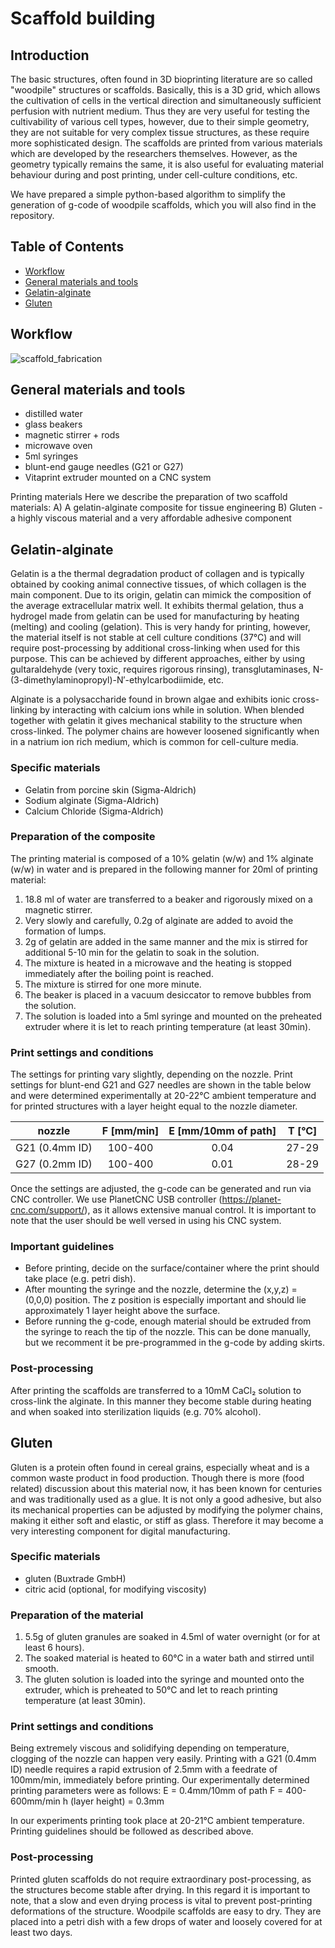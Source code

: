 # Scaffold building
## Introduction

The basic structures, often found in 3D bioprinting literature are so called "woodpile" structures or scaffolds. Basically, this is a 3D grid, which allows the cultivation of cells in the vertical direction and simultaneously sufficient perfusion with nutrient medium. Thus they are very useful for testing the cultivability of various cell types, however, due to their simple geometry, they are not suitable for very complex tissue structures, as these require more sophisticated design. The scaffolds are printed from various materials which are developed by the researchers themselves. However, as the geometry typically remains the same, it is also useful for evaluating material behaviour during and post printing, under cell-culture conditions, etc.

We have prepared a simple python-based algorithm to simplify the generation of g-code of woodpile scaffolds, which you will also find in the repository.

## Table of Contents
- [Workflow](#WORK)
- [General materials and tools](#MAT)
- [Gelatin-alginate](#GELALG)
- [Gluten](#GLUTEN)


## Workflow <a id="WORK"></a>
![scaffold_fabrication](https://user-images.githubusercontent.com/17159617/28751961-8f8d0494-7514-11e7-8fc4-a5a56167933f.png)

## General materials and tools <a id="MAT"></a>
- distilled water
- glass beakers
- magnetic stirrer + rods
- microwave oven
- 5ml syringes
- blunt-end gauge needles (G21 or G27)
- Vitaprint extruder mounted on a CNC system

Printing materials
Here we describe the preparation of two scaffold materials:
A) A gelatin-alginate composite for tissue engineering
B) Gluten - a highly viscous material and a very affordable adhesive component

## Gelatin-alginate <a id="GELALG"></a>
Gelatin is a the thermal degradation product of collagen and is typically obtained by cooking animal connective tissues, of which collagen is the main component. Due to its origin, gelatin can mimick the composition of the average extracellular matrix well. It exhibits thermal gelation, thus a hydrogel made from gelatin can be used for manufacturing by heating (melting) and cooling (gelation). This is very handy for printing, however, the material itself is not stable at cell culture conditions (37°C) and will require post-processing by additional cross-linking when used for this purpose. This can be achieved by different approaches, either by using gultaraldehyde (very toxic, requires rigorous rinsing), transglutaminases, N-(3-dimethylaminopropyl)-N′-ethylcarbodiimide, etc.

Alginate is a polysaccharide found in brown algae and exhibits ionic cross-linking by interacting with calcium ions while in solution. When blended together with gelatin it gives mechanical stability to the structure when cross-linked. The polymer chains are however loosened significantly when in a natrium ion rich medium, which is common for cell-culture media.

### Specific materials
- Gelatin from porcine skin (Sigma-Aldrich)
- Sodium alginate (Sigma-Aldrich)
- Calcium Chloride (Sigma-Aldrich)

### Preparation of the composite
The printing material is composed of a 10% gelatin (w/w) and 1% alginate (w/w) in water and is prepared in the following manner for 20ml of printing material:

1. 18.8 ml of water are transferred to a beaker and rigorously mixed on a magnetic stirrer.
2. Very slowly and carefully, 0.2g of alginate are added to avoid the formation of lumps.
3. 2g of gelatin are added in the same manner and the mix is stirred for additional 5-10 min for the gelatin to soak in the solution.
4. The mixture is heated in a microwave and the heating is stopped immediately after the boiling point is reached.
5. The mixture is stirred for one more minute.
6. The beaker is placed in a vacuum desiccator to remove bubbles from the solution.
7. The solution is loaded into a 5ml syringe and mounted on the preheated extruder where it is let to reach printing temperature (at least 30min).

### Print settings and conditions
The settings for printing vary slightly, depending on the nozzle. Print settings for blunt-end G21 and G27 needles are shown in the table below and were determined experimentally at 20-22°C ambient temperature and for printed structures with a layer height equal to the nozzle diameter.

|     nozzle     | F [mm/min] | E [mm/10mm of path] | T [°C] |
|:--------------:|:----------:|:-------------------:|:------:|
| G21 (0.4mm ID) |   100-400  |         0.04        |  27-29 |
| G27 (0.2mm ID) |   100-400  |         0.01        |  28-29 |

Once the settings are adjusted, the g-code can be generated and run via CNC controller. We use PlanetCNC USB controller (https://planet-cnc.com/support/), as it allows extensive manual control. It is important to note that the user should be well versed in using his CNC system.

### Important guidelines
- Before printing, decide on the surface/container where the print should take place (e.g. petri dish).
- After mounting the syringe and the nozzle, determine the (x,y,z) = (0,0,0) position. The z position is especially important and should lie approximately 1 layer height above the surface.
- Before running the g-code, enough material should be extruded from the syringe to reach the tip of the nozzle. This can be done manually, but we recomment it be pre-programmed in the g-code by adding skirts.

### Post-processing
After printing the scaffolds are transferred to a 10mM CaCl₂ solution to cross-link the alginate. In this manner they become stable during heating and when soaked into sterilization liquids (e.g. 70% alcohol).

## Gluten <a id="GLUTEN"></a>
Gluten is a protein often found in cereal grains, especially wheat and is a common waste product in food production. Though there is more (food related) discussion about this material now, it has been known for centuries and was traditionally used as a glue. It is not only a good adhesive, but also its mechanical properties can be adjusted by modifying the polymer chains, making it either soft and elastic, or stiff as glass. Therefore it may become a very interesting component for digital manufacturing.

### Specific materials
- gluten (Buxtrade GmbH)
- citric acid (optional, for modifying viscosity)

### Preparation of the material
1. 5.5g of gluten granules are soaked in 4.5ml of water overnight (or for at least 6 hours).
2. The soaked material is heated to 60°C in a water bath and stirred until smooth.
3. The gluten solution is loaded into the syringe and mounted onto the extruder, which is preheated to 50°C and let to reach printing temperature (at least 30min).

### Print settings and conditions
Being extremely viscous and solidifying depending on temperature, clogging of the nozzle can happen very easily. Printing with a G21 (0.4mm ID) needle requires a rapid extrusion of 2.5mm with a feedrate of 100mm/min, immediately before printing. Our experimentally determined printing parameters were as follows:
E = 0.4mm/10mm of path
F = 400-600mm/min
h (layer height) = 0.3mm

In our experiments printing took place at 20-21°C ambient temperature. Printing guidelines should be followed as described above.

### Post-processing
Printed gluten scaffolds do not require extraordinary post-processing, as the structures become stable after drying. In this regard it is important to note, that a slow and even drying process is vital to prevent post-printing deformations of the structure. Woodpile scaffolds are easy to dry. They are placed into a petri dish with a few drops of water and loosely covered for at least two days.
